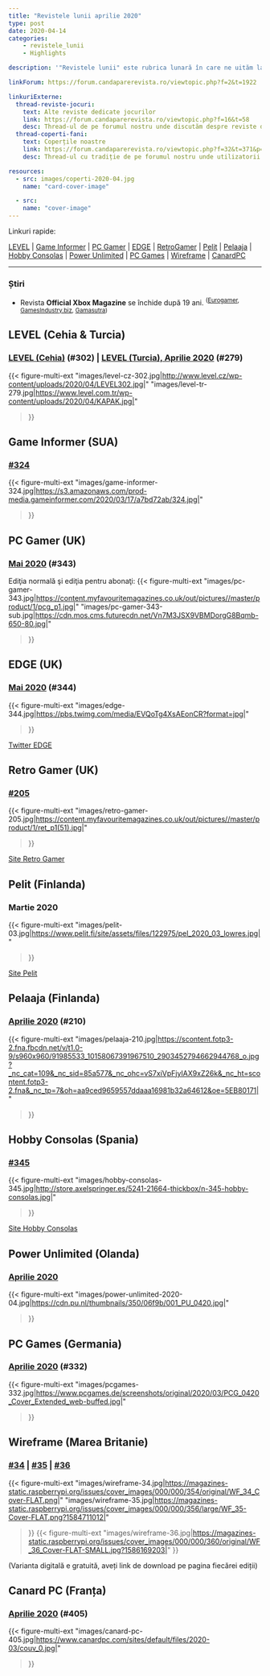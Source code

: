 ```yaml
---
title: "Revistele lunii aprilie 2020"
type: post
date: 2020-04-14
categories:
    - revistele_lunii
    - Highlights

description: '"Revistele lunii" este rubrica lunară în care ne uităm la chioșcul virtual cu reviste de jocuri din lumea întreagă, cât încă mai există. Avem coperți, cu link către sursă.'

linkForum: https://forum.candaparerevista.ro/viewtopic.php?f=2&t=1922

linkuriExterne:
  thread-reviste-jocuri:
    text: Alte reviste dedicate jocurilor
    link: https://forum.candaparerevista.ro/viewtopic.php?f=16&t=58
    desc: Thread-ul de pe forumul nostru unde discutăm despre reviste de jocuri
  thread-coperti-fani:
    text: Coperțile noastre
    link: https://forum.candaparerevista.ro/viewtopic.php?f=32&t=371&p=7346
    desc: Thread-ul cu tradiție de pe forumul nostru unde utilizatorii își creează propriile coperți de reviste

resources:
  - src: images/coperti-2020-04.jpg
    name: "card-cover-image"

  - src:
    name: "cover-image"
---
```


Linkuri rapide:

[LEVEL](#level-cehia-turcia) | [Game Informer](#game-informer-sua) | [PC Gamer](#pc-gamer-uk) | [EDGE](#edge-uk) | [RetroGamer](#retro-gamer-uk) | [Pelit](#pelit-finlanda) | [Pelaaja](#pelaaja-finlanda) | [Hobby Consolas](#hobby-consolas-spania) | [Power Unlimited](#power-unlimited-olanda) | [PC Games](#pc-games-germania) | [Wireframe](#wireframe-marea-britanie) | [CanardPC](#canard-pc-franța)

---

### Știri

* Revista **Official Xbox Magazine** se închide după 19 ani. <sup>([Eurogamer](https://www.eurogamer.net/articles/2020-03-30-long-running-official-xbox-magazine-shuts-down), [GamesIndustry.biz](https://www.gamesindustry.biz/articles/2020-03-30-official-xbox-magazine-closed), [Gamasutra](https://www.gamasutra.com/view/news/360316/Future_shuts_down_Official_Xbox_Magazine_after_almost_two_decades.php))</sup>
                                                             

## LEVEL (Cehia & Turcia)
### [LEVEL (Cehia)](http://www.level.cz/starsi-cisla/level-302/) (#302) | [LEVEL (Turcia), Aprilie 2020](https://www.level.com.tr/haber/level-nisan-279-sayisi-bayilerde.html) (#279)
{{< figure-multi-ext
	"images/level-cz-302.jpg|http://www.level.cz/wp-content/uploads/2020/04/LEVEL302.jpg|"
	"images/level-tr-279.jpg|https://www.level.com.tr/wp-content/uploads/2020/04/KAPAK.jpg|"
>}}

## Game Informer (SUA)
### [#324](https://www.gameinformer.com/cover-reveal/2020/03/17/cover-reveal-resident-evil-3)
{{< figure-multi-ext
	"images/game-informer-324.jpg|https://s3.amazonaws.com/prod-media.gameinformer.com/2020/03/17/a7bd72ab/324.jpg|"
>}}

## PC Gamer (UK)
### [Mai 2020](https://www.pcgamer.com/pc-gamer-uk-may-issue-retro-special/) (#343)
Ediţia normală şi ediţia pentru abonaţi:
{{< figure-multi-ext
	"images/pc-gamer-343.jpg|https://content.myfavouritemagazines.co.uk/out/pictures//master/product/1/pcg_p1.jpg|"
	"images/pc-gamer-343-sub.jpg|https://cdn.mos.cms.futurecdn.net/Vn7M3JSX9VBMDorgG8Bqmb-650-80.jpg|"
>}}

## EDGE (UK)
### [Mai 2020](https://www.myfavouritemagazines.co.uk/gaming/edge-magazine-back-issues/edge-may-2020-issue-344/) (#344)
{{< figure-multi-ext
	"images/edge-344.jpg|https://pbs.twimg.com/media/EVQoTg4XsAEonCR?format=jpg|"
>}}

[Twitter EDGE](https://twitter.com/edgeonline)

## Retro Gamer (UK)
### [#205](https://www.myfavouritemagazines.co.uk/retro-gamer-print-back-issues/retro-gamer-issue-205/)
{{< figure-multi-ext
	"images/retro-gamer-205.jpg|https://content.myfavouritemagazines.co.uk/out/pictures//master/product/1/ret_p1(51).jpg|"
>}}

[Site Retro Gamer](https://www.retrogamer.net/)

## Pelit (Finlanda)
### Martie 2020
{{< figure-multi-ext
	"images/pelit-03.jpg|https://www.pelit.fi/site/assets/files/122975/pel_2020_03_lowres.jpg|"
>}}

[Site Pelit](https://www.pelit.fi/ )

## Pelaaja (Finlanda)
### [Aprilie 2020](https://pelaaja.fi/lehdet/huhtikuun-pelaaja-lehti-luettavissa-ilmaiseksi) (#210)
{{< figure-multi-ext
	"images/pelaaja-210.jpg|https://scontent.fotp3-2.fna.fbcdn.net/v/t1.0-9/s960x960/91985533_10158067391967510_2903452794662944768_o.jpg?_nc_cat=109&_nc_sid=85a577&_nc_ohc=vS7xiVpFjyIAX9xZ26k&_nc_ht=scontent.fotp3-2.fna&_nc_tp=7&oh=aa9ced9659557ddaaa16981b32a64612&oe=5EB80171|"
>}}

## Hobby Consolas (Spania)
### [#345](http://store.axelspringer.es/n-345-hobby-consolas.html)
{{< figure-multi-ext
	"images/hobby-consolas-345.jpg|http://store.axelspringer.es/5241-21664-thickbox/n-345-hobby-consolas.jpg|"
>}}

[Site Hobby Consolas](https://www.hobbyconsolas.com/)

## Power Unlimited (Olanda)
### [Aprilie 2020](https://www.pu.nl/magazine/edities/power-unlimited-2020-4)
{{< figure-multi-ext
	"images/power-unlimited-2020-04.jpg|https://cdn.pu.nl/thumbnails/350/06f9b/001_PU_0420.jpg|"
>}}

## PC Games (Germania)
### [Aprilie 2020](https://www.pcgames.de/PC-Games-Brands-19921/News/04-20-Baldurs-Gate-3-1346056/) (#332)
{{< figure-multi-ext
	"images/pcgames-332.jpg|https://www.pcgames.de/screenshots/original/2020/03/PCG_0420_Cover_Extended_web-buffed.jpg|"
>}}

## Wireframe (Marea Britanie)
### [#34](https://wireframe.raspberrypi.org/issues/34/) | [#35](https://wireframe.raspberrypi.org/issues/35) | [#36](https://wireframe.raspberrypi.org/issues/36)
{{< figure-multi-ext
	"images/wireframe-34.jpg|https://magazines-static.raspberrypi.org/issues/cover_images/000/000/354/original/WF_34_Cover-FLAT.png|"
	"images/wireframe-35.jpg|https://magazines-static.raspberrypi.org/issues/cover_images/000/000/356/large/WF_35-Cover-FLAT.png?1584711012|"
>}}
{{< figure-multi-ext
	"images/wireframe-36.jpg|https://magazines-static.raspberrypi.org/issues/cover_images/000/000/360/original/WF_36_Cover-FLAT-SMALL.jpg?1586169203|"
>}}

(Varianta digitală e gratuită, aveți link de download pe pagina fiecărei ediții)

## Canard PC (Franța)
### [Aprilie 2020](https://www.canardpc.com/numero/405) (#405)
{{< figure-multi-ext
	"images/canard-pc-405.jpg|https://www.canardpc.com/sites/default/files/2020-03/couv_0.jpg|"
>}}
